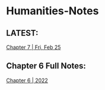 # Humanities-Notes

## LATEST:
[Chapter 7 | Fri, Feb 25](https://github.com/Uriasej/Humanities-Notes/blob/main/2nd%20Semester/Chapter-7/Chapter-7.md#the-renaissance)

## Chapter 6 Full Notes:
[Chapter 6 | 2022](https://github.com/Uriasej/Humanities-Notes/blob/main/2nd%20Semester/Chapter-6/Chapter6-Full.md#the-gothic-and-the-rebrith-of-naturalism)
